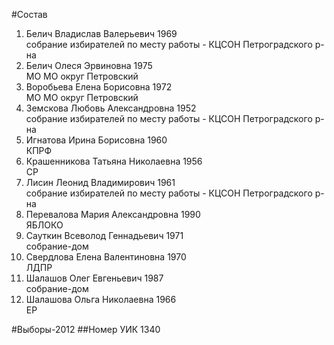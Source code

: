 #Состав
1. Белич Владислав Валерьевич 1969   
    собрание избирателей по месту работы - КЦСОН Петроградского р-на
2. Белич Олеся Эрвиновна 1975   
    МО МО округ Петровский
3. Воробьева Елена Борисовна 1972   
    МО МО округ Петровский
4. Земскова Любовь Александровна 1952   
    собрание избирателей по месту работы - КЦСОН Петроградского р-на
5. Игнатова Ирина Борисовна 1960   
    КПРФ
6. Крашенникова Татьяна Николаевна 1956   
    СР
7. Лисин Леонид Владимирович 1961   
    собрание избирателей по месту работы - КЦСОН Петроградского р-на
8. Перевалова Мария Александровна 1990   
    ЯБЛОКО
9. Сауткин Всеволод Геннадьевич 1971   
    собрание-дом
10. Свердлова Елена Валентиновна 1970   
    ЛДПР
11. Шалашов Олег Евгеньевич 1987   
    собрание-дом
12. Шалашова Ольга Николаевна 1966   
    ЕР

#Выборы-2012
##Номер УИК
1340